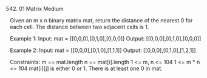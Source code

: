 542. 01 Matrix
Medium

Given an m x n binary matrix mat, return the distance of the nearest 0 for each cell.
The distance between two adjacent cells is 1.


Example 1:
Input: mat = [[0,0,0],[0,1,0],[0,0,0]]
Output: [[0,0,0],[0,1,0],[0,0,0]]

Example 2:
Input: mat = [[0,0,0],[0,1,0],[1,1,1]]
Output: [[0,0,0],[0,1,0],[1,2,1]]
 
Constraints:
m == mat.length
n == mat[i].length
1 <= m, n <= 104
1 <= m * n <= 104
mat[i][j] is either 0 or 1.
There is at least one 0 in mat.
